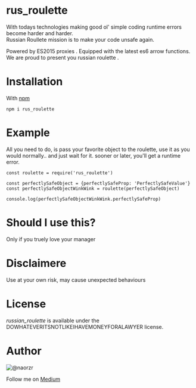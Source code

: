 # rus_roulette
With todays technologies making good ol' simple coding runtime errors become harder and harder.  
Russian Roullete mission is to make your code unsafe again.

Powered by ES2015 proxies .
Equipped with the latest es6 arrow functions.
We are proud to present you russian roulette .

# Installation

With [npm](https://www.npmjs.com/)
```
npm i rus_roulette
```

# Example
All you need to do, is pass your favorite object to the roulette, use it as you would normally.. and just wait for it.
sooner or later, you'll get a runtime error.

```
const roulette = require('rus_roulette')

const perfectlySafeObject = {perfectlySafeProp: 'PerfectlySafeValue'}
const perfectlySafeObjectWinkWink = roulette(perfectlySafeObject)

console.log(perfectlySafeObjectWinkWink.perfectlySafeProp)
```

# Should I use this?
Only if you truely love your manager

# Disclaimere
Use at your own risk, may cause unexpected behaviours

# License
*russian_roulette* is available under the DOWHATEVERITSNOTLIKEIHAVEMONEYFORALAWYER license.

# Author
![@naorzr](https://cdn.pixabay.com/photo/2015/09/27/14/04/owl-960700__340.jpg)

Follow me on [Medium](https://medium.com/@naorzruk)
